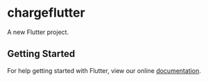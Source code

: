# chargeflutter

A new Flutter project.

## Getting Started

For help getting started with Flutter, view our online
[documentation](https://flutter.io/).
